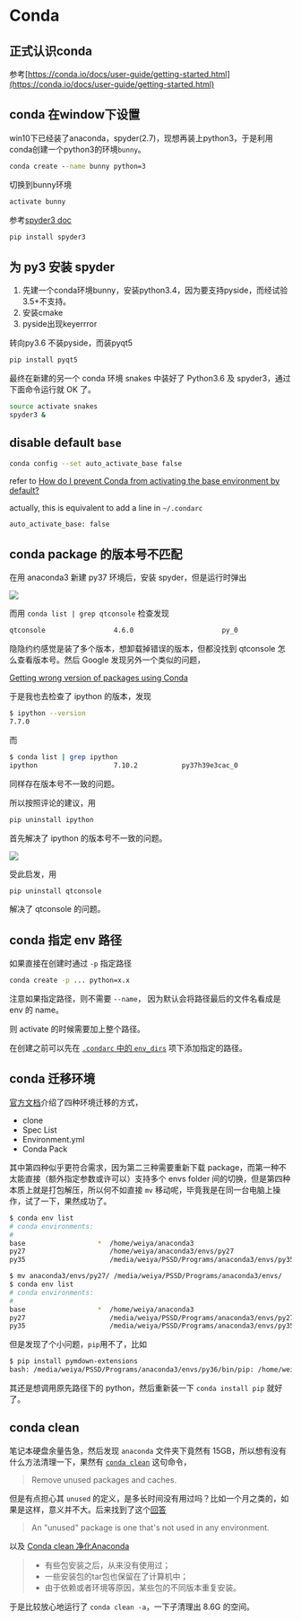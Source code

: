 # Conda


## 正式认识conda

参考[https://conda.io/docs/user-guide/getting-started.html](https://conda.io/docs/user-guide/getting-started.html)

## conda 在window下设置

win10下已经装了anaconda，spyder(2.7)，现想再装上python3，于是利用conda创建一个python3的环境`bunny`。

```cmd
conda create --name bunny python=3
```

切换到bunny环境

```cmd
activate bunny
```

参考[spyder3 doc](https://pythonhosted.org/spyder/installation.html)

```cmd
pip install spyder3
```

## 为 py3 安装 spyder

1. 先建一个conda环境bunny，安装python3.4，因为要支持pyside，而经试验3.5+不支持。
2. 安装cmake
3. pyside出现keyerrror

转向py3.6
不装pyside，而装pyqt5
```bash
pip install pyqt5
```

最终在新建的另一个 conda 环境 snakes 中装好了 Python3.6 及 spyder3，通过下面命令运行就 OK 了。

```bash
source activate snakes
spyder3 &
```

## disable default `base`

```bash
conda config --set auto_activate_base false
```

refer to [How do I prevent Conda from activating the base environment by default?](https://stackoverflow.com/questions/54429210/how-do-i-prevent-conda-from-activating-the-base-environment-by-default)

actually, this is equivalent to add a line in `~/.condarc`

```bash
auto_activate_base: false
```

## conda package 的版本号不匹配

在用 anaconda3 新建 py37 环境后，安装 spyder，但是运行时弹出

![](spyder-qtconsole.png)

而用 `conda list | grep qtconsole` 检查发现

```bash
qtconsole                 4.6.0                      py_0
```

隐隐约约感觉是装了多个版本，想卸载掉错误的版本，但都没找到 qtconsole 怎么查看版本号。然后 Google 发现另外一个类似的问题，

[Getting wrong version of packages using Conda](https://stackoverflow.com/questions/55350956/getting-wrong-version-of-packages-using-conda)

于是我也去检查了 ipython 的版本，发现

```bash
$ ipython --version
7.7.0
```

而

```bash
$ conda list | grep ipython
ipython                   7.10.2           py37h39e3cac_0
```

同样存在版本号不一致的问题。

所以按照评论的建议，用

```bash
pip uninstall ipython
```

首先解决了 ipython 的版本号不一致的问题。

![](ipython.png)

受此启发，用

```bash
pip uninstall qtconsole
```

解决了 qtconsole 的问题。

## conda 指定 env 路径

如果直接在创建时通过 `-p` 指定路径

```bash
conda create -p ... python=x.x
```

注意如果指定路径，则不需要 `--name`， 因为默认会将路径最后的文件名看成是 env 的 name。

则 activate 的时候需要加上整个路径。

在创建之前可以先在 [`.condarc` 中的 `env_dirs`](https://docs.conda.io/projects/conda/en/latest/user-guide/configuration/use-condarc.html#specify-environment-directories-envs-dirs) 项下添加指定的路径。

## conda 迁移环境

[官方文档](https://www.anaconda.com/blog/moving-conda-environments)介绍了四种环境迁移的方式，

- clone
- Spec List
- Environment.yml
- Conda Pack

其中第四种似乎更符合需求，因为第二三种需要重新下载 package，而第一种不太能直接（额外指定参数或许可以）支持多个 envs folder 间的切换，但是第四种本质上就是打包解压，所以何不如直接 `mv` 移动呢，毕竟我是在同一台电脑上操作，试了一下，果然成功了。

```bash
$ conda env list
# conda environments:
#
base                  *  /home/weiya/anaconda3
py27                     /home/weiya/anaconda3/envs/py27
py35                     /media/weiya/PSSD/Programs/anaconda3/envs/py35

$ mv anaconda3/envs/py27/ /media/weiya/PSSD/Programs/anaconda3/envs/
$ conda env list
# conda environments:
#
base                  *  /home/weiya/anaconda3
py27                     /media/weiya/PSSD/Programs/anaconda3/envs/py27
py35                     /media/weiya/PSSD/Programs/anaconda3/envs/py35
```

但是发现了个小问题，`pip`用不了，比如

```bash
$ pip install pymdown-extensions
bash: /media/weiya/PSSD/Programs/anaconda3/envs/py36/bin/pip: /home/weiya/anaconda3/envs/py36/bin/python: bad interpreter: No such file or directory
```

其还是想调用原先路径下的 python，然后重新装一下 `conda install pip` 就好了。

## conda clean

笔记本硬盘余量告急，然后发现 `anaconda` 文件夹下竟然有 15GB，所以想有没有什么方法清理一下，果然有 [`conda clean`](https://docs.conda.io/projects/conda/en/latest/commands/clean.html) 这句命令，

> Remove unused packages and caches.

但是有点担心其 `unused` 的定义，是多长时间没有用过吗？比如一个月之类的，如果是这样，意义并不大。后来找到了这个[回答](https://stackoverflow.com/questions/51960539/where-does-conda-clean-remove-packages-from)

> An "unused" package is one that's not used in any environment.

以及 [Conda clean 净化Anaconda](https://www.jianshu.com/p/f14ac62bef99)

> - 有些包安装之后，从来没有使用过；
> - 一些安装包的tar包也保留在了计算机中；
> - 由于依赖或者环境等原因，某些包的不同版本重复安装。

于是比较放心地运行了 `conda clean -a`，一下子清理出 8.6G 的空间。
